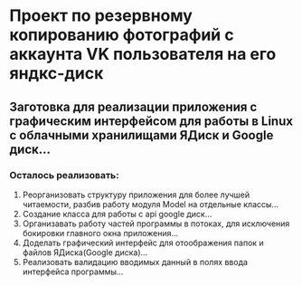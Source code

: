 # Проект по резервному копированию фотографий с аккаунта VK пользователя на его яндкс-диск

## Заготовка для реализации приложения с графическим интерфейсом для работы в Linux с облачными хранилищами ЯДиск и Google диск...

### Осталось реализовать:

1) Реорганизовать структуру приложения для более лучшей читаемости, разбив работу модуля Model на отдельные классы...
2) Создание класса для работы с api google диск...
3) Организавать работу частей программы в потоках, для исключения бокировки главного окна приложения...
4) Доделать графический интерфейс для отоображения папок и файлов ЯДиска(Google диска)...
5) Реализовать валидацию вводимых данный в полях ввода интерфейса программы...